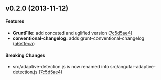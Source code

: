 <a name="v0.2.0"></a>
## v0.2.0 (2013-11-12)


#### Features

* **GruntFile:** add concated and uglified version ([7c5d5ae4](https://github.com/angular-adaptive/adaptive-detection/commit/7c5d5ae4f88fb018fa47fabe2f9b3eab4222494d))
* **conventional-changelog:** adds grunt-conventional-changelog ([a6effeca](https://github.com/angular-adaptive/adaptive-detection/commit/a6effeca5dc5058545a13d404a66b00237e4cbe1))


#### Breaking Changes

* src/adaptive-detection.js is now renamed into src/angular-adaptive-detection.js
 ([7c5d5ae4](https://github.com/angular-adaptive/adaptive-detection/commit/7c5d5ae4f88fb018fa47fabe2f9b3eab4222494d))

